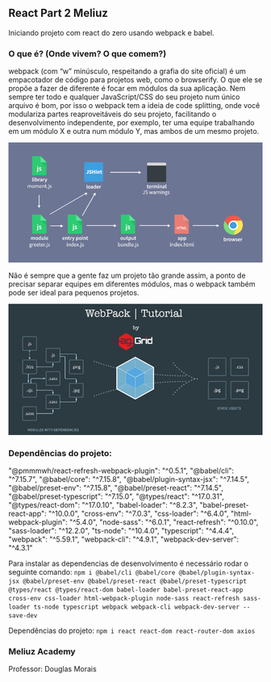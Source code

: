 ## React Part 2 Meliuz
Iniciando projeto com react do zero usando webpack e babel.

### O que é? (Onde vivem? O que comem?)
webpack (com “w” minúsculo, respeitando a grafia do site oficial) é um empacotador de código para projetos web, como o browserify. O que ele se propõe a fazer de diferente é focar em módulos da sua aplicação. Nem sempre ter todo e qualquer JavaScript/CSS do seu projeto num único arquivo é bom, por isso o webpack tem a ideia de code splitting, onde você modulariza partes reaproveitáveis do seu projeto, facilitando o desenvolvimento independente, por exemplo, ter uma equipe trabalhando em um módulo X e outra num módulo Y, mas ambos de um mesmo projeto.

![webpack flow](webpack-flow-3.png)

Não é sempre que a gente faz um projeto tão grande assim, a ponto de precisar separar equipes em diferentes módulos, mas o webpack também pode ser ideal para pequenos projetos.

![webpack diagram](webpack.png)

### Dependências do projeto:
"@pmmmwh/react-refresh-webpack-plugin": "^0.5.1",
"@babel/cli": "^7.15.7",
"@babel/core": "^7.15.8",
"@babel/plugin-syntax-jsx": "^7.14.5",
"@babel/preset-env": "^7.15.8",
"@babel/preset-react": "^7.14.5",
"@babel/preset-typescript": "^7.15.0",
"@types/react": "^17.0.31",
"@types/react-dom": "^17.0.10",
"babel-loader": "^8.2.3",
"babel-preset-react-app": "^10.0.0",
"cross-env": "^7.0.3",
"css-loader": "^6.4.0",
"html-webpack-plugin": "^5.4.0",
"node-sass": "^6.0.1",
"react-refresh": "^0.10.0",
"sass-loader": "^12.2.0",
"ts-node": "^10.4.0",
"typescript": "^4.4.4",
"webpack": "^5.59.1",
"webpack-cli": "^4.9.1",
"webpack-dev-server": "^4.3.1"

Para instalar as dependencias de desenvolvimento é necessário rodar o seguinte comando: `npm i @babel/cli @babel/core @babel/plugin-syntax-jsx @babel/preset-env @babel/preset-react @babel/preset-typescript @types/react @types/react-dom babel-loader babel-preset-react-app cross-env css-loader html-webpack-plugin node-sass react-refresh sass-loader ts-node typescript webpack webpack-cli webpack-dev-server --save-dev`

Dependências do projeto: `npm i react react-dom react-router-dom axios`

### Meliuz Academy
Professor: Douglas Morais